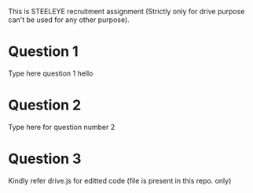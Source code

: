 This is STEELEYE recruitment assignment (Strictly only for drive purpose can't be used for any other purpose).

# Question 1

Type here question 1 hello

# Question 2
Type here for question number 2

# Question 3
Kindly refer drive.js for editted code (file is present in this repo. only)
